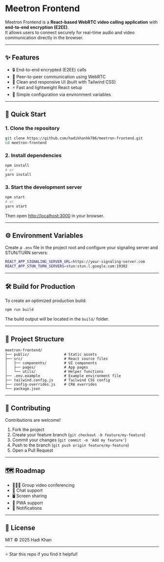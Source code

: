 # Meetron Frontend

Meetron Frontend is a **React-based WebRTC video calling application** with **end-to-end encryption (E2EE)**.  
It allows users to connect securely for real-time audio and video communication directly in the browser.

---

## ✨ Features
- 🔒 End-to-end encrypted (E2EE) calls
- 🧠 Peer-to-peer communication using WebRTC
- 🎨 Clean and responsive UI (built with Tailwind CSS)
- ⚡ Fast and lightweight React setup
- 🧰 Simple configuration via environment variables

---

## 🚀 Quick Start

### 1. Clone the repository
```bash
git clone https://github.com/hadikhanhk786/meetron-frontend.git
cd meetron-frontend
```

### 2. Install dependencies
```bash
npm install
# or
yarn install
```

### 3. Start the development server
```bash
npm start
# or
yarn start
```
Then open [http://localhost:3000](http://localhost:3000) in your browser.

---

## ⚙️ Environment Variables

Create a `.env` file in the project root and configure your signaling server and STUN/TURN servers:

```bash
REACT_APP_SIGNALING_SERVER_URL=https://your-signaling-server.com
REACT_APP_STUN_TURN_SERVERS=stun:stun.l.google.com:19302
```

---

## 🛠 Build for Production
To create an optimized production build:
```bash
npm run build
```
The build output will be located in the `build/` folder.

---

## 📁 Project Structure
```
meetron-frontend/
├── public/                # Static assets
├── src/                   # React source files
│   ├── components/        # UI components
│   ├── pages/             # App pages
│   └── utils/             # Helper functions
├── .env.example           # Example environment file
├── tailwind.config.js     # Tailwind CSS config
├── config-overrides.js    # CRA overrides
└── package.json
```

---

## 🤝 Contributing

Contributions are welcome!  
1. Fork the project  
2. Create your feature branch (`git checkout -b feature/my-feature`)  
3. Commit your changes (`git commit -m 'Add my feature'`)  
4. Push to the branch (`git push origin feature/my-feature`)  
5. Open a Pull Request  

---

## 🗺 Roadmap
- 🧑‍🤝‍🧑 Group video conferencing
- 💬 Chat support
- 🖥 Screen sharing
- 📱 PWA support
- 🔔 Notifications

---

## 📜 License
MIT © 2025 Hadi Khan

---
⭐ Star this repo if you find it helpful!
